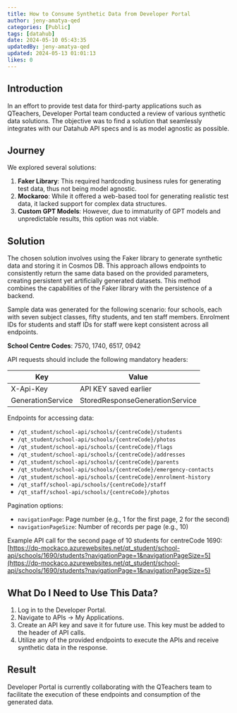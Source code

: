 ```yaml
---
title: How to Consume Synthetic Data from Developer Portal
author: jeny-amatya-qed
categories: [Public]
tags: [datahub]
date: 2024-05-10 05:43:35 
updatedBy: jeny-amatya-qed
updated: 2024-05-13 01:01:13 
likes: 0
---
```


## Introduction
In an effort to provide test data for third-party applications such as QTeachers, Developer Portal team conducted a review of various synthetic data solutions. The objective was to find a solution that seamlessly integrates with our Datahub API specs and is as model agnostic as possible.

## Journey
We explored several solutions:
1. **Faker Library**: This required hardcoding business rules for generating test data, thus not being model agnostic.
2. **Mockaroo**: While it offered a web-based tool for generating realistic test data, it lacked support for complex data structures.
3. **Custom GPT Models**: However, due to immaturity of GPT models and unpredictable results, this option was not viable.

## Solution
The chosen solution involves using the Faker library to generate synthetic data and storing it in Cosmos DB. This approach allows endpoints to consistently return the same data based on the provided parameters, creating persistent yet artificially generated datasets. This method combines the capabilities of the Faker library with the persistence of a backend.

Sample data was generated for the following scenario: four schools, each with seven subject classes, fifty students, and ten staff members. Enrolment IDs for students and staff IDs for staff were kept consistent across all endpoints.

**School Centre Codes**: 7570, 1740, 6517, 0942

API requests should include the following mandatory headers:

| Key | Value |
| --- | --- |
|X-Api-Key  |API KEY saved earlier  |
|GenerationService  |StoredResponseGenerationService  |

Endpoints for accessing data:
- `/qt_student/school-api/schools/{centreCode}/students`
- `/qt_student/school-api/schools/{centreCode}/photos`
- `/qt_student/school-api/schools/{centreCode}/flags`
- `/qt_student/school-api/schools/{centreCode}/addresses`
- `/qt_student/school-api/schools/{centreCode}/parents`
- `/qt_student/school-api/schools/{centreCode}/emergency-contacts`
- `/qt_student/school-api/schools/{centreCode}/enrolment-history`
- `/qt_staff/school-api/schools/{centreCode}/staff`
- `/qt_staff/school-api/schools/{centreCode}/photos`

Pagination options:
- `navigationPage`: Page number (e.g., 1 for the first page, 2 for the second)
- `navigationPageSize`: Number of records per page (e.g., 10)

Example API call for the second page of 10 students for centreCode 1690:
[https://dp-mockaco.azurewebsites.net/qt_student/school-api/schools/1690/students?navigationPage=1&navigationPageSize=5](https://dp-mockaco.azurewebsites.net/qt_student/school-api/schools/1690/students?navigationPage=1&navigationPageSize=5)


## What Do I Need to Use This Data?
1. Log in to the Developer Portal.
2. Navigate to APIs -> My Applications.
3. Create an API key and save it for future use. This key must be added to the header of API calls.
4. Utilize any of the provided endpoints to execute the APIs and receive synthetic data in the response.

## Result
Developer Portal is currently collaborating with the QTeachers team to facilitate the execution of these endpoints and consumption of the generated data.
